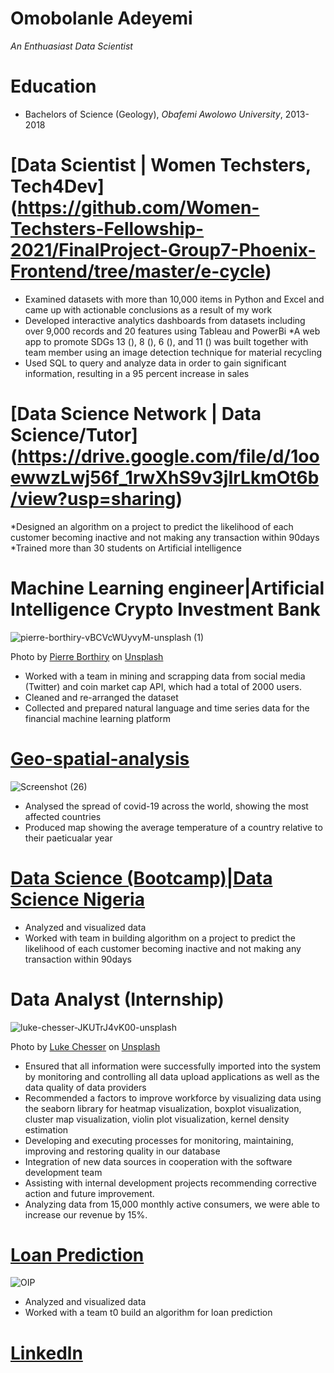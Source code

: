 # Omobolanle Adeyemi
*An Enthuasiast Data Scientist*

# Education
* Bachelors of Science (Geology), *Obafemi Awolowo University*, 2013-2018

# [Data Scientist | Women Techsters, Tech4Dev] (https://github.com/Women-Techsters-Fellowship-2021/FinalProject-Group7-Phoenix-Frontend/tree/master/e-cycle)

* Examined datasets with more than 10,000 items in Python and Excel and came up with 
actionable conclusions as a result of my work
* Developed interactive analytics dashboards from datasets including over 9,000 records and 20 
features using Tableau and PowerBi
*A web app to promote SDGs 13 (), 8 (), 6 (), and 11 () was built together with team member 
using an image detection technique for material recycling
* Used SQL to query and analyze data in order to gain significant information, resulting in a 95 
percent increase in sales

# [Data Science Network | Data Science/Tutor] (https://drive.google.com/file/d/1ooewwzLwj56f_1rwXhS9v3jIrLkmOt6b/view?usp=sharing)

*Designed an algorithm on a project to predict the likelihood of each customer becoming 
inactive and not making any transaction within 90days
*Trained more than 30 students on Artificial intelligence 


# Machine Learning engineer|Artificial Intelligence Crypto Investment Bank

![pierre-borthiry-vBCVcWUyvyM-unsplash (1)](https://user-images.githubusercontent.com/54512262/128442257-8e90a50b-1762-415e-8ad7-75784752c16f.jpg)

Photo by <a href="https://unsplash.com/@peiobty?utm_source=unsplash&utm_medium=referral&utm_content=creditCopyText">Pierre Borthiry</a> on <a href="https://unsplash.com/s/photos/bitcoin?utm_source=unsplash&utm_medium=referral&utm_content=creditCopyText">Unsplash</a>

* Worked with a team in mining and scrapping data from social media (Twitter) and coin market cap API, which had a total of 2000 users.
* Cleaned and re-arranged the dataset
* Collected and prepared natural language and time series data for the financial machine learning platform


# [Geo-spatial-analysis](https://github.com/Bolanle-kani/Geo-spatial-analysis)

![Screenshot (26)](https://user-images.githubusercontent.com/54512262/128443866-237603ef-65c7-482e-af2a-1f40114809b9.png)

* Analysed the spread of covid-19 across the world, showing the most affected countries
* Produced map showing the average temperature of a country relative to their paeticualar year

# [Data Science (Bootcamp)|Data Science Nigeria](https://github.com/Bolanle-kani/Customer-s-inactive-prediction)
* Analyzed and visualized data
* Worked with team in building algorithm on a project to predict the likelihood of each customer becoming 
inactive and not making any transaction within 90days

# Data Analyst (Internship)

![luke-chesser-JKUTrJ4vK00-unsplash](https://user-images.githubusercontent.com/54512262/128443560-93fb2929-d26c-45e5-8a7f-d7229f7f28d0.jpg)


Photo by <a href="https://unsplash.com/@lukechesser?utm_source=unsplash&utm_medium=referral&utm_content=creditCopyText">Luke Chesser</a> on <a href="https://unsplash.com/s/photos/google-data?utm_source=unsplash&utm_medium=referral&utm_content=creditCopyText">Unsplash</a>
  
* Ensured that all information were successfully imported into the system by monitoring and controlling all data 
upload applications as well as the data quality of data providers
* Recommended a factors to improve workforce by visualizing data using the seaborn library 
for heatmap visualization, boxplot visualization, cluster map visualization, violin plot 
visualization, kernel density estimation 
* Developing and executing processes for monitoring, maintaining, improving and restoring quality in our 
database
* Integration of new data sources in cooperation with the software development team
* Assisting with internal development projects recommending corrective action and future improvement.
*  Analyzing data from 15,000 monthly active consumers, we were able to increase our revenue 
by 15%.


# [Loan Prediction](https://github.com/Women-Techsters-Fellowship-2021/Loan-Prediction-Model)

![OIP](https://user-images.githubusercontent.com/54512262/128442719-96610bf7-1c80-49ba-9ae7-d78e5f7f0885.jpg)

* Analyzed and visualized data
* Worked with a team t0 build an algorithm for loan prediction


# [Linkedln](linkedin.com/in/bolanle-adeyemi-205a20153)

